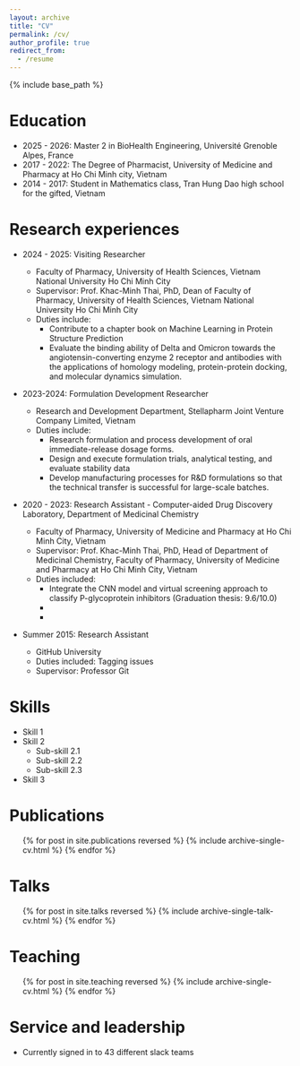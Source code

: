```yaml
---
layout: archive
title: "CV"
permalink: /cv/
author_profile: true
redirect_from:
  - /resume
---
```


{% include base_path %}

Education
======
* 2025 - 2026: Master 2 in BioHealth Engineering, Université Grenoble Alpes, France
* 2017 - 2022: The Degree of Pharmacist, University of Medicine and Pharmacy at Ho Chi Minh city, Vietnam
* 2014 - 2017: Student in Mathematics class, Tran Hung Dao high school for the gifted, Vietnam

Research experiences
======
* 2024 - 2025: Visiting Researcher
  * Faculty of Pharmacy, University of Health Sciences, Vietnam National University Ho Chi Minh City
  * Supervisor: Prof. Khac-Minh Thai, PhD, Dean of Faculty of Pharmacy, University of Health Sciences, Vietnam National University Ho Chi Minh City
  * Duties include:
    * Contribute to a chapter book on Machine Learning in Protein Structure Prediction
    * Evaluate the binding ability of Delta and Omicron towards the angiotensin-converting enzyme 2 receptor and antibodies with the applications of homology modeling, protein-protein docking, and molecular dynamics simulation.


* 2023-2024: Formulation Development Researcher
  * Research and Development Department, Stellapharm Joint Venture Company Limited, Vietnam
  * Duties include:
    * Research formulation and process development of oral immediate-release dosage forms.
    * Design and execute formulation trials, analytical testing, and evaluate stability data 
    * Develop manufacturing processes for R&D formulations so that the technical transfer is successful for large-scale batches.

* 2020 - 2023: Research Assistant - Computer-aided Drug Discovery Laboratory, Department of Medicinal Chemistry
  * Faculty of Pharmacy, University of Medicine and Pharmacy at Ho Chi Minh City, Vietnam
  * Supervisor: Prof. Khac-Minh Thai, PhD, Head of Department of Medicinal Chemistry, Faculty of Pharmacy, University of Medicine and Pharmacy at Ho Chi Minh City, Vietnam
  * Duties included:
    * Integrate the CNN model and virtual screening approach to classify P-glycoprotein inhibitors (Graduation thesis: 9.6/10.0)
    * 
    * 


* Summer 2015: Research Assistant
  * GitHub University
  * Duties included: Tagging issues
  * Supervisor: Professor Git
  
Skills
======
* Skill 1
* Skill 2
  * Sub-skill 2.1
  * Sub-skill 2.2
  * Sub-skill 2.3
* Skill 3

Publications
======
  <ul>{% for post in site.publications reversed %}
    {% include archive-single-cv.html %}
  {% endfor %}</ul>
  
Talks
======
  <ul>{% for post in site.talks reversed %}
    {% include archive-single-talk-cv.html  %}
  {% endfor %}</ul>
  
Teaching
======
  <ul>{% for post in site.teaching reversed %}
    {% include archive-single-cv.html %}
  {% endfor %}</ul>
  
Service and leadership
======
* Currently signed in to 43 different slack teams
